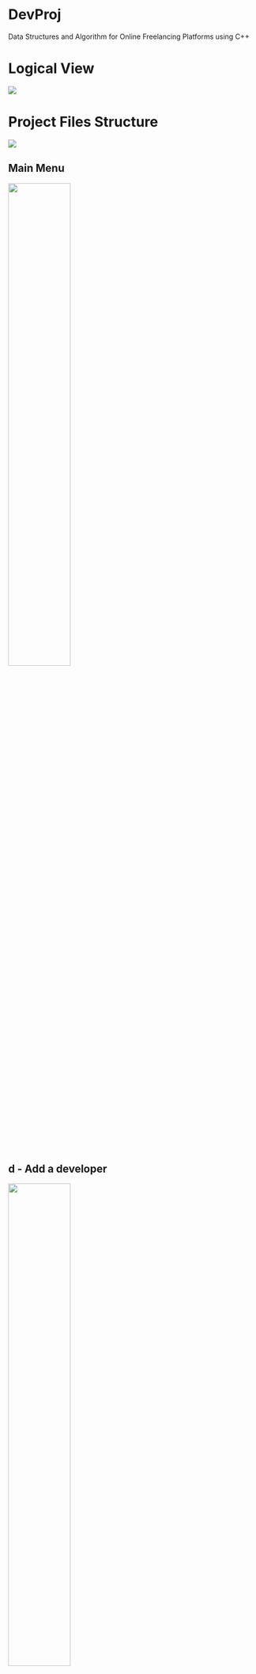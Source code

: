 # DevProj
Data Structures and Algorithm for Online Freelancing Platforms using C++ 
<h1>Logical View</h1>
<img src="https://github.com/trixtipsfix/DevProj/assets/69011613/d7dc9840-7079-45b8-bcfd-733d655c2390">
<h1>Project Files Structure </h1>
<img src="https://github.com/trixtipsfix/DevProj/assets/69011613/c7ce5167-1e75-4d81-bbca-bfc8290221fb">

 
<h2>Main Menu</h2>
<img src="https://github.com/trixtipsfix/DevProj/assets/69011613/4155b101-7d40-4b58-a8df-d141f24044cf" width="50%" height="50%">
<h2>d - Add a developer</h2>
<img src="https://github.com/trixtipsfix/DevProj/assets/69011613/f49384ba-c2d8-4abe-af58-372dd401aed5" width="50%" height="50%">
<h2>p - Add a project</h2>
<img src="https://github.com/trixtipsfix/DevProj/assets/69011613/79e1cd16-978e-47b5-97eb-1bb9ce8e76cb" width="50%" height="50%">
<h2>s - Search Developer</h2>
<img src="https://github.com/trixtipsfix/DevProj/assets/69011613/99de6f1f-4906-4a04-9028-6cf183765f0e" width="50%" height="50%">
<h2>t - Search Project</h2>
<img src="https://github.com/trixtipsfix/DevProj/assets/69011613/bef14203-e4b9-486c-b22f-f6b3e2849831" width="50%" height="50%">
<h2>v - View Developers</h2>

<h2>f - Show Next Developer</h2>

<h2>r - Show Previous Developer</h2>

<h2>n - Show Next Project</h2>

<h2>e - Exit</h2>
!!!  UNDER CONSTRUCTION !!!
